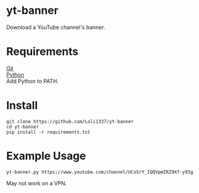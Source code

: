 # yt-banner
Download a YouTube channel's banner.
# Requirements
[Git](https://git-scm.com/downloads)<br>
[Python](https://www.python.org/downloads/)<br>
Add Python to PATH.
# Install
```
git clone https://github.com/Loli1337/yt-banner
cd yt-banner
pip install -r requirements.txt
```
# Example Usage
```
yt-banner.py https://www.youtube.com/channel/UCoSrY_IQQVpmIRZ9Xf-y93g
```
May not work on a VPN.
